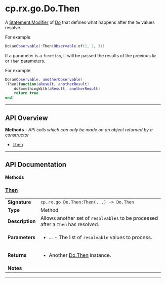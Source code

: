 # cp.rx.go.Do.Then

A [Statement.Modifier](cp.rx.go.Statement.Modifier.md) of [Do](cp.rx.go.Do.md)
that defines what happens after the `Do` values resolve.

For example:

```lua
Do(anObservable):Then(Observable.of(1, 2, 3))
```

If a parameter is a `function`, it will be passed the results of the previous `Do` or `Then` parameters.

For example:
```lua
Do(anObservable, anotherObservable)
:Then(function(aResult, anotherResult)
    doSomethingWith(aResult, anotherResult)
    return true
end)
```

---

## API Overview
**Methods** - _API calls which can only be made on an object returned by a constructor_
 * [Then](#then)


---

## API Documentation

#### Methods


### [Then](#then)

|                                             |                                                                                     |
| --------------------------------------------|-------------------------------------------------------------------------------------|
| **Signature**                               | `cp.rx.go.Do.Then:Then(...) -> Do.Then`                                                                    |
| **Type**                                    | Method                                                                     |
| **Description**                             | Allows another set of `resolvables` to be processed after a `Then` has resolved.                                                                     |
| **Parameters**                              | <ul><li>...      - The list of `resolvable` values to process.</li></ul> |
| **Returns**                                 | <ul><li>Another [Do.Then](cp.rx.go.Do.Then.md) instance.</li></ul>          |
| **Notes**                                   | <ul></ul> |

---

